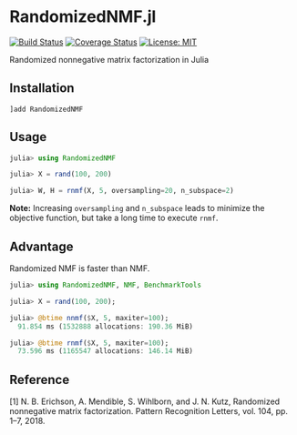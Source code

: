 # RandomizedNMF.jl

[![Build Status](https://travis-ci.org/tsano430/RandomizedNMF.jl.svg?branch=main)](https://travis-ci.org/tsano430/RandomizedNMF.jl)
[![Coverage Status](https://coveralls.io/repos/github/tsano430/RandomizedNMF.jl/badge.svg?branch=main)](https://coveralls.io/github/tsano430/RandomizedNMF.jl?branch=main)
[![License: MIT](https://img.shields.io/badge/License-MIT-yellow.svg)](https://opensource.org/licenses/MIT)


Randomized nonnegative matrix factorization in Julia

Installation
------------

```
]add RandomizedNMF
```

Usage
-----

```julia
julia> using RandomizedNMF

julia> X = rand(100, 200)

julia> W, H = rnmf(X, 5, oversampling=20, n_subspace=2)
```

**Note:** Increasing `oversampling` and `n_subspace` leads to minimize the objective function, but take a long time to execute `rnmf`.

Advantage
---------

Randomized NMF is faster than NMF.

```julia
julia> using RandomizedNMF, NMF, BenchmarkTools

julia> X = rand(100, 200);

julia> @btime nnmf($X, 5, maxiter=100);
  91.854 ms (1532888 allocations: 190.36 MiB)

julia> @btime rnmf($X, 5, maxiter=100);
  73.596 ms (1165547 allocations: 146.14 MiB)
```

Reference
---------

[1] N. B. Erichson, A. Mendible, S. Wihlborn, and J. N. Kutz, 
Randomized nonnegative matrix factorization. Pattern Recognition Letters, 
vol. 104, pp. 1–7, 2018.